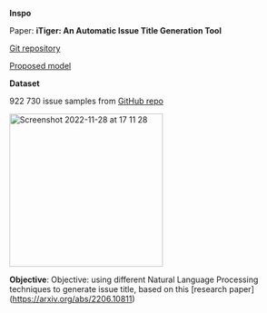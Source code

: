 **Inspo**

Paper: **iTiger: An Automatic Issue Title Generation Tool**

[Git repository](https://github.com/soarsmu/iTiger)

[Proposed model](https://smu-my.sharepoint.com/personal/tingzhang_2019_phdcs_smu_edu_sg/_layouts/15/onedrive.aspx?id=%2Fpersonal%2Ftingzhang%5F2019%5Fphdcs%5Fsmu%5Fedu%5Fsg%2FDocuments%2Fmodel%2Ezip&parent=%2Fpersonal%2Ftingzhang%5F2019%5Fphdcs%5Fsmu%5Fedu%5Fsg%2FDocuments&ga=1)

**Dataset**

922 730 issue samples from [GitHub repo](https://github.com/imcsq/iTAPE/tree/master/data)

<img width="270" alt="Screenshot 2022-11-28 at 17 11 28" src="https://user-images.githubusercontent.com/48650532/206874867-d9f06bee-1cd9-4225-a810-8e4ad310f6cf.png">

**Objective**: Objective: using different Natural Language Processing techniques to generate issue title, based on this [research paper] (https://arxiv.org/abs/2206.10811)
